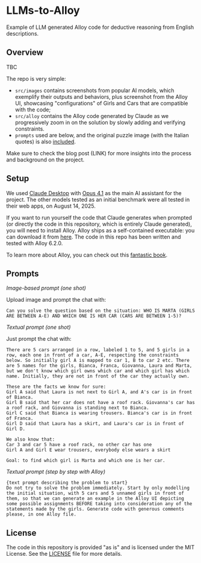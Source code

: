 # LLMs-to-Alloy
Example of LLM generated Alloy code for deductive reasoning from English descriptions.


## Overview

TBC

The repo is very simple:

* `src/images` contains screenshots from popular AI models, which exemplify their outputs and behaviors, plus screenshot from the Alloy UI, showcasing "configurations" of Girls and Cars that are compatible with the code;
* `src/alloy` contains the Alloy code generated by Claude as we progressively zoom in on the solution by slowly adding and verifying constraints. 
* `prompts` used are below, and the original puzzle image (with the Italian quotes) is also [included](src/images/puzzle.png).

Make sure to check the blog post (LINK) for more insights into the process and background on the project.

## Setup

We used [Claude Desktop](https://claude.ai/download) with [Opus 4.1](https://claude.ai/new) as the main AI assistant for the project. The other models tested as an initial benchmark were all tested in their web apps, on August 14, 2025.

If you want to run yourself the code that Claude generates when prompted (or directly the code in this repository, which is entirely Claude generated), you will need to install Alloy.
Alloy ships as a self-contained executable: you can download it from [here](https://alloytools.org/download.html). The code in this repo has been written and tested with Alloy 6.2.0.

To learn more about Alloy, you can check out this [fantastic book](https://mitpress.mit.edu/9780262528900/software-abstractions/).

## Prompts

*Image-based prompt (one shot)*

Upload image and prompt the chat with:

```text
Can you solve the question based on the situation: WHO IS MARTA (GIRLS ARE BETWEEN A-E) AND WHICH ONE IS HER CAR (CARS ARE BETWEEN 1-5)?
```

*Textual prompt (one shot)*

Just prompt the chat with:

```text
There are 5 cars arranged in a row, labeled 1 to 5, and 5 girls in a row, each one in front of a car, A-E, respecting the constraints below. So initially girl A is mapped to car 1, B to car 2 etc. There are 5 names for the girls, Bianca, Franca, Giovanna, Laura and Marta, but we don't know which girl owns which car and which girl has which name. Initially, they are not in front of the car they actually own.

These are the facts we know for sure:
Girl A said that Laura is not next to Girl A, and A's car is in front of Bianca. 
Girl B said that her car does not have a roof rack. Giovanna's car has a roof rack, and Giovanna is standing next to Bianca.
Girl C said that Bianca is wearing trousers. Bianca's car is in front of Franca.
Girl D said that Laura has a skirt, and Laura's car is in front of Girl D. 

We also know that:
Car 3 and car 5 have a roof rack, no other car has one
Girl A and Girl E wear trousers, everybody else wears a skirt 

Goal: to find which girl is Marta and which one is her car.
```

*Textual prompt (step by step with Alloy)*

```text
{text prompt describing the problem to start}
Do not try to solve the problem immediately. Start by only modelling the initial situation, with 5 cars and 5 unnamed girls in front of them, so that we can generate an example in the Alloy UI depicting some possible assignments BEFORE taking into consideration any of the statements made by the girls. Generate code with generous comments please, in one Alloy file.
```

## License

The code in this repository is provided "as is" and is licensed under the MIT License. See the [LICENSE](LICENSE) file for more details.